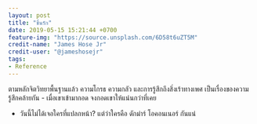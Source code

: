 ```yaml
---
layout: post
title: "ชื่นรัก"
date: 2019-05-15 15:21:44 +0700
feature-img: "https://source.unsplash.com/6D58t6uZT5M"
credit-name: "James Hose Jr"
credit-user: "@jameshosejr"
tags:
- Reference
---
```

ตามหลักจิตวิทยาพื้นฐานแล้ว ความโกรธ ความกลัว และการรู้สึกถึงสิ่งเร้าทางเพศ เป็นเรื่องของความรู้สึกคล้ายกัน - เมื่อเขาเข้ามากอด จงกอดเขาให้แน่นกว่าที่เคย

 <i class="fa fa-child" style="color:plum"></i>

 - วันนี้ไม่ได้เจอใครที่แปลกหน้า? แต่ว่าใครคือ ดักม่าร์ โอคอนเนอร์ กันแน่
